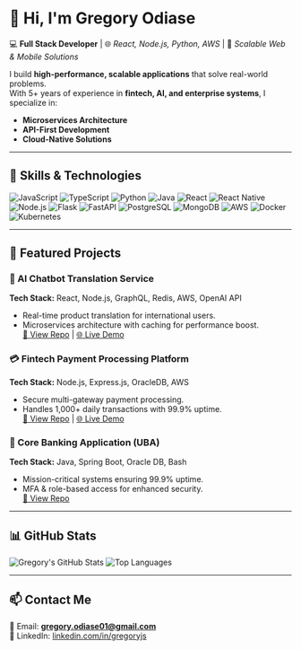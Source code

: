 # 👋 Hi, I'm Gregory Odiase

💻 **Full Stack Developer** | 🌐 *React, Node.js, Python, AWS* | 🔗 *Scalable Web & Mobile Solutions*

I build **high-performance, scalable applications** that solve real-world problems.  
With 5+ years of experience in **fintech, AI, and enterprise systems**, I specialize in:
- **Microservices Architecture**
- **API-First Development**
- **Cloud-Native Solutions**

---

## 🚀 Skills & Technologies

![JavaScript](https://img.shields.io/badge/-JavaScript-000?&logo=JavaScript)
![TypeScript](https://img.shields.io/badge/-TypeScript-000?&logo=TypeScript)
![Python](https://img.shields.io/badge/-Python-000?&logo=Python)
![Java](https://img.shields.io/badge/-Java-000?&logo=Java)
![React](https://img.shields.io/badge/-React-000?&logo=React)
![React Native](https://img.shields.io/badge/-React%20Native-000?&logo=React)
![Node.js](https://img.shields.io/badge/-Node.js-000?&logo=node.js)
![Flask](https://img.shields.io/badge/-Flask-000?&logo=Flask)
![FastAPI](https://img.shields.io/badge/-FastAPI-000?&logo=FastAPI)
![PostgreSQL](https://img.shields.io/badge/-PostgreSQL-000?&logo=PostgreSQL)
![MongoDB](https://img.shields.io/badge/-MongoDB-000?&logo=MongoDB)
![AWS](https://img.shields.io/badge/-AWS-000?&logo=Amazon-AWS)
![Docker](https://img.shields.io/badge/-Docker-000?&logo=Docker)
![Kubernetes](https://img.shields.io/badge/-Kubernetes-000?&logo=Kubernetes)

---

## 📌 Featured Projects

### 🧠 AI Chatbot Translation Service
**Tech Stack:** React, Node.js, GraphQL, Redis, AWS, OpenAI API  
- Real-time product translation for international users.
- Microservices architecture with caching for performance boost.  
[🔗 View Repo](#) | [🌐 Live Demo](#)

### 💳 Fintech Payment Processing Platform
**Tech Stack:** Node.js, Express.js, OracleDB, AWS  
- Secure multi-gateway payment processing.
- Handles 1,000+ daily transactions with 99.9% uptime.  
[🔗 View Repo](#) | [🌐 Live Demo](#)

### 🏦 Core Banking Application (UBA)
**Tech Stack:** Java, Spring Boot, Oracle DB, Bash  
- Mission-critical systems ensuring 99.9% uptime.
- MFA & role-based access for enhanced security.  
[🔗 View Repo](#)

---

## 📊 GitHub Stats

![Gregory's GitHub Stats](https://github-readme-stats.vercel.app/api?username=gregoryjs&show_icons=true&theme=radical)
![Top Languages](https://github-readme-stats.vercel.app/api/top-langs/?username=gregoryjs&layout=compact&theme=radical)

---

## 📫 Contact Me
📧 Email: **gregory.odiase01@gmail.com**  
🔗 LinkedIn: [linkedin.com/in/gregoryjs](https://www.linkedin.com/in/gregoryjs)  
